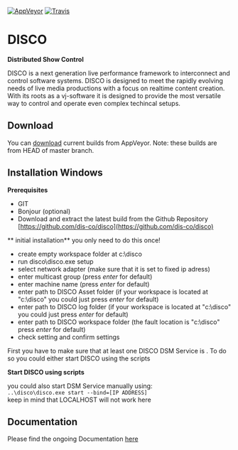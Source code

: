 [![AppVeyor](https://ci.appveyor.com/api/projects/status/u9l11pqpdx2u0pnq?svg=true)](https://ci.appveyor.com/project/disco/disco)
[![Travis](https://travis-ci.org/dis-co/disco.svg?branch=master)](https://travis-ci.org/dis-co/disco)


# DISCO
**Distributed Show Control**  

DISCO is a next generation live performance framework to interconnect and control software systems. DISCO is designed to meet the rapidly evolving needs of live media productions with a focus on realtime content creation. With its roots as a vj-software it is designed to provide the most versatile way to control and operate even complex techincal setups.

## Download

You can [download](https://ci.appveyor.com/project/disco/disco/build/artifacts) current builds from AppVeyor. Note: these builds are from HEAD of master branch.

## Installation Windows

**Prerequisites**

* GIT
* Bonjour \(optional\)
* Download and extract the latest build from the Github Repository [https://github.com/dis-co/disco](https://github.com/dis-co/disco)

** initial installation**
you only need to do this once! 

* create empty workspace folder at c:\disco
* run disco\disco.exe setup
* select network adapter (make sure that it is set to fixed ip adress)
* enter multicast group (press *enter* for default)
* enter machine name (press *enter* for default)
* enter path to DISCO Asset folder (if your workspace is located at "c:\disco" you could just press *enter* for default)
* enter path to DISCO log folder (if your workspace is located at "c:\disco" you could just press *enter* for default)
* enter path to DISCO workspace folder (the fault location is "c:\disco" press *enter* for default)
* check setting and confirm settings

First you have to make sure that at least one DISCO DSM Service is . To do so you could either start DISCO using the scripts

**Start DISCO using scripts**



you could also start DSM Service manually using:  
`..\disco\disco.exe start --bind=[IP ADDRESS]`  
keep in mind that LOCALHOST will not work here


## Documentation

Please find the ongoing Documentation [here](https://www.gitbook.com/book/dis-co/disco/details)
